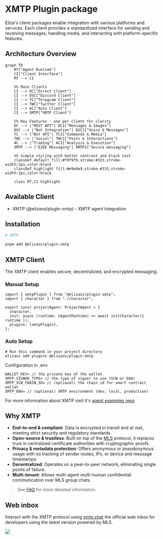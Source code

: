 # XMTP Plugin package

Eliza's client packages enable integration with various platforms and services. Each client provides a standardized interface for sending and receiving messages, handling media, and interacting with platform-specific features.

## Architecture Overview

```mermaid
graph TD
    RT["Agent Runtime"]
    CI["Client Interface"]
    RT --> CI

    %% Main Clients
    CI --> DC["Direct Client"]
    CI --> DSC["Discord Client"]
    CI --> TC["Telegram Client"]
    CI --> TWC["Twitter Client"]
    CI --> AC["Auto Client"]
    CI --> XMTP["XMTP Client"]

    %% Key Features - one per client for clarity
    DC --> |"REST API"| DC1["Messages & Images"]
    DSC --> |"Bot Integration"| DSC1["Voice & Messages"]
    TC --> |"Bot API"| TC1["Commands & Media"]
    TWC --> |"Social"| TWC1["Posts & Interactions"]
    AC --> |"Trading"| AC1["Analysis & Execution"]
    XMTP --> |"E2EE Messaging"| XMTP1["Secure messaging"]

    %% Simple styling with better contrast and black text
    classDef default fill:#f9f9f9,stroke:#333,stroke-width:1px,color:black
    classDef highlight fill:#e9e9e9,stroke:#333,stroke-width:2px,color:black

    class RT,CI highlight
```

## Available Client

- XMTP (@elizaos/plugin-xmtp) - XMTP agent integration

## Installation

```bash
# XMTP

pnpm add @elizaos/plugin-xmtp
```

## XMTP Client

The XMTP client enables secure, decentralized, and encrypted messaging.

### Manual Setup

```tsx
import { xmtpPlugin } from "@elizaos/plugin-xmtp";
import { character } from "./character";

export const projectAgent: ProjectAgent = {
  character,
  init: async (runtime: IAgentRuntime) => await initCharacter({ runtime }),
  plugins: [xmtpPlugin],
};
```

### Auto Setup

```
# Run this command in your project directory
elizaos add plugins @elizaos/plugin-xmtp
```


Configuration in .env

```env
WALLET_KEY= // the private key of the wallet
XMTP_SIGNER_TYPE= // the type of signer to use (SCW or EOA)
XMTP_SCW_CHAIN_ID= // (optional) the chain id for smart contract wallet
XMTP_ENV= // (optional) XMTP environment (dev, local, production)
```

For more information about XMTP visit it's [agent examples repo](https://github.com/ephemeraHQ/xmtp-agent-examples)

## Why XMTP

- **End-to-end & compliant**: Data is encrypted in transit and at rest, meeting strict security and regulatory standards.
- **Open-source & trustless**: Built on top of the [MLS](https://messaginglayersecurity.rocks/) protocol, it replaces trust in centralized certificate authorities with cryptographic proofs.
- **Privacy & metadata protection**: Offers anonymous or pseudonymous usage with no tracking of sender routes, IPs, or device and message timestamps.
- **Decentralized**: Operates on a peer-to-peer network, eliminating single points of failure.
- **Multi-tenant**: Allows multi-agent multi-human confidential communication over MLS group chats.

> See [FAQ](https://docs.xmtp.org/intro/faq) for more detailed information.

## Web inbox

Interact with the XMTP protocol using [xmtp.chat](https://xmtp.chat) the official web inbox for developers using the latest version powered by MLS.

![](/chat.png)
